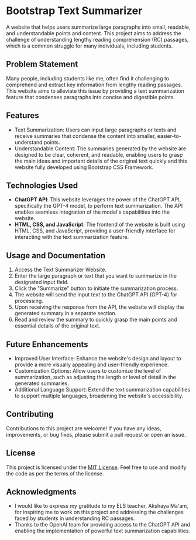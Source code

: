 # Bootstrap Text Summarizer

A website that helps users summarize large paragraphs into small, readable, and understandable points and content. This project aims to address the challenge of understanding lengthy reading comprehension (RC) passages, which is a common struggle for many individuals, including students.

## Problem Statement

Many people, including students like me, often find it challenging to comprehend and extract key information from lengthy reading passages. This website aims to alleviate this issue by providing a text summarization feature that condenses paragraphs into concise and digestible points.

## Features

- Text Summarization: Users can input large paragraphs or texts and receive summaries that condense the content into smaller, easier-to-understand points.
- Understandable Content: The summaries generated by the website are designed to be clear, coherent, and readable, enabling users to grasp the main ideas and important details of the original text quickly and this website fully developed using Bootstrap CSS Framework.

## Technologies Used

- **ChatGPT API**: This website leverages the power of the ChatGPT API, specifically the GPT-4 model, to perform text summarization. The API enables seamless integration of the model's capabilities into the website.
- **HTML, CSS, and JavaScript**: The frontend of the website is built using HTML, CSS, and JavaScript, providing a user-friendly interface for interacting with the text summarization feature.

## Usage and Documentation

1. Access the Text Summarizer Website.
2. Enter the large paragraph or text that you want to summarize in the designated input field.
3. Click the "Summarize" button to initiate the summarization process.
4. The website will send the input text to the ChatGPT API (GPT-4) for processing.
5. Upon receiving the response from the API, the website will display the generated summary in a separate section.
6. Read and review the summary to quickly grasp the main points and essential details of the original text.

## Future Enhancements

- Improved User Interface: Enhance the website's design and layout to provide a more visually appealing and user-friendly experience.
- Customization Options: Allow users to customize the level of summarization, such as adjusting the length or level of detail in the generated summaries.
- Additional Language Support: Extend the text summarization capabilities to support multiple languages, broadening the website's accessibility.

## Contributing

Contributions to this project are welcome! If you have any ideas, improvements, or bug fixes, please submit a pull request or open an issue.

## License

This project is licensed under the [MIT License](LICENSE). Feel free to use and modify the code as per the terms of the license.

## Acknowledgments

- I would like to express my gratitude to my ELS teacher, Akshaya Ma'am, for inspiring me to work on this project and addressing the challenges faced by students in understanding RC passages.
- Thanks to the OpenAI team for providing access to the ChatGPT API and enabling the implementation of powerful text summarization capabilities.

